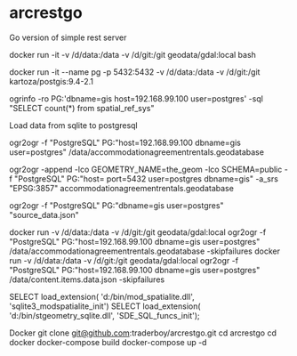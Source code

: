 # arcrestgo
Go version of simple rest server

docker run -it -v /d/data:/data -v /d/git:/git geodata/gdal:local bash

docker run -it --name pg -p 5432:5432 -v /d/data:/data -v /d/git:/git kartoza/postgis:9.4-2.1

ogrinfo -ro PG:'dbname=gis host=192.168.99.100 user=postgres' -sql "SELECT count(*) from spatial_ref_sys"

Load data from sqlite to postgresql

ogr2ogr -f "PostgreSQL" PG:"host=192.168.99.100 dbname=gis user=postgres" /data/accommodationagreementrentals.geodatabase

ogr2ogr -append -lco GEOMETRY_NAME=the_geom -lco SCHEMA=public -f "PostgreSQL" PG:"host= port=5432 user=postgres dbname=gis" -a_srs "EPSG:3857" accommodationagreementrentals.geodatabase

ogr2ogr -f "PostgreSQL" PG:"dbname=gis user=postgres" "source_data.json" 


docker run  -v /d/data:/data  -v /d/git:/git geodata/gdal:local ogr2ogr -f "PostgreSQL" PG:"host=192.168.99.100 dbname=gis user=postgres" /data/accommodationagreementrentals.geodatabase -skipfailures
docker run  -v /d/data:/data  -v /d/git:/git geodata/gdal:local ogr2ogr -f "PostgreSQL" PG:"host=192.168.99.100 dbname=gis user=postgres" /data/content.items.data.json -skipfailures


SELECT load_extension( 'd:/bin/mod_spatialite.dll', 'sqlite3_modspatialite_init')
SELECT load_extension( 'd:/bin/stgeometry_sqlite.dll', 'SDE_SQL_funcs_init');

Docker
git clone git@github.com:traderboy/arcrestgo.git
cd arcrestgo
cd docker
docker-compose build
docker-compose up -d